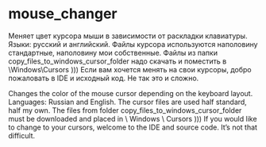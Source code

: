 # mouse_changer
Меняет цвет курсора мыши в зависимости от раскладки клавиатуры. Языки: русский и английский.
Файлы курсора используются наполовину стандартные, наполовину мои собственные. 
Файлы из папки copy_files_to_windows_cursor_folder надо скачать и поместить в \Windows\Cursors )))
Если вам хочется менять на свои курсоры, добро пожаловать в IDE и исходный код. Не так это и сложно.

Changes the color of the mouse cursor depending on the keyboard layout. Languages: Russian and English.
The cursor files are used half standard, half my own. The files from folder copy_files_to_windows_cursor_folder must be downloaded and placed in \ Windows \ Cursors )))
If you would like to change to your cursors, welcome to the IDE and source code. It’s not that difficult.

